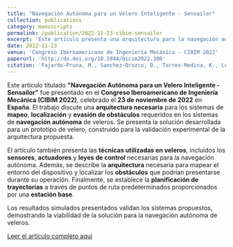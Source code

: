 ```yaml
---
title: "Navegación Autónoma para un Velero Inteligente - Sensailor"
collection: publications
category: manuscripts
permalink: /publication/2022-11-23-cibim-sensailor
excerpt: 'Este artículo presenta una arquitectura para la navegación autónoma de veleros, incluyendo mapeo, localización y evasión de obstáculos, con validación experimental en un prototipo de velero.'
date: 2022-11-23
venue: 'Congreso Iberoamericano de Ingeniería Mecánica - CIBIM 2022'
paperurl: 'http://dx.doi.org/10.5944/bicim2022.308'
citation: 'Fajardo-Pruna, M., Sanchez-Orozco, D., Torres-Medina, K., Lopez-Estrada, L., Tutiven, C., Vidal, Y. (2022). "Navegación Autónoma para un Velero Inteligente - Sensailor." <i>Congreso Iberoamericano de Ingeniería Mecánica - CIBIM 2022</i>, 23 de noviembre, España.'
---
```


Este artículo titulado **"Navegación Autónoma para un Velero Inteligente - Sensailor"** fue presentado en el **Congreso Iberoamericano de Ingeniería Mecánica (CIBIM 2022)**, celebrado el **23 de noviembre de 2022** en **España**. El trabajo discute una **arquitectura necesaria** para los sistemas de **mapeo**, **localización** y **evasión de obstáculos** requeridos en los sistemas de **navegación autónoma** de veleros. Se presenta la solución desarrollada para un prototipo de velero, construido para la validación experimental de la arquitectura propuesta.

El artículo también presenta las **técnicas utilizadas en veleros**, incluidos los **sensores**, **actuadores** y **leyes de control** necesarias para la navegación autónoma. Además, se describe la **arquitectura** necesaria para mapear el entorno del dispositivo y localizar los **obstáculos** que podrían presentarse durante su operación. Finalmente, se establece la **planificación de trayectorias** a través de puntos de ruta predeterminados proporcionados por una **estación base**.

Los resultados simulados presentados validan los sistemas propuestos, demostrando la viabilidad de la solución para la navegación autónoma de veleros.

[Leer el artículo completo aquí](http://dx.doi.org/10.5944/bicim2022.308)
